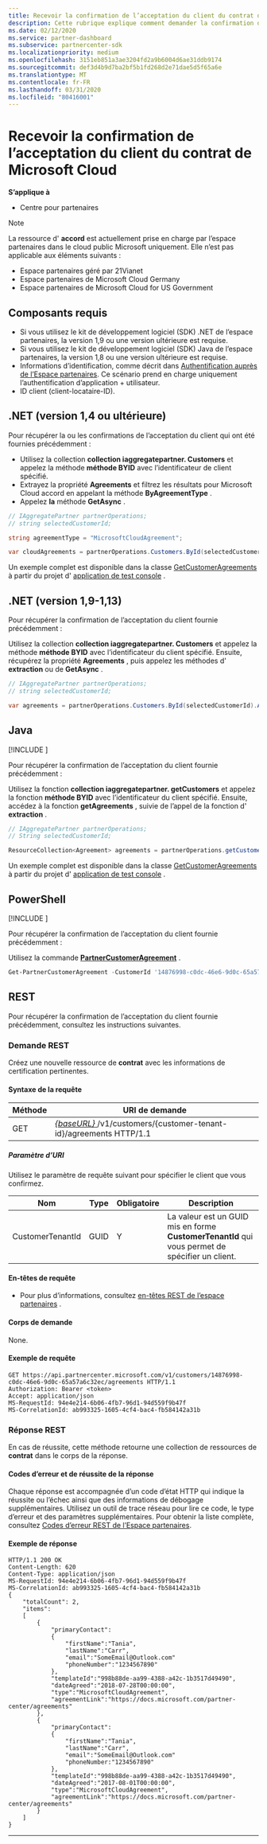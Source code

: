 ```yaml
---
title: Recevoir la confirmation de l’acceptation du client du contrat de Microsoft Cloud
description: Cette rubrique explique comment demander la confirmation de l’acceptation du client du contrat de Microsoft Cloud.
ms.date: 02/12/2020
ms.service: partner-dashboard
ms.subservice: partnercenter-sdk
ms.localizationpriority: medium
ms.openlocfilehash: 3151eb851a3ae3204fd2a9b6004d6ae31ddb9174
ms.sourcegitcommit: def3d4b9d7ba2bf5b1fd268d2e71dae5d5f65a6e
ms.translationtype: MT
ms.contentlocale: fr-FR
ms.lasthandoff: 03/31/2020
ms.locfileid: "80416001"
---
```

# <a name="get-confirmation-of-customer-acceptance-of-microsoft-cloud-agreement"></a>Recevoir la confirmation de l’acceptation du client du contrat de Microsoft Cloud

**S’applique à**

- Centre pour partenaires

> [!NOTE]  
> La ressource d' **accord** est actuellement prise en charge par l’espace partenaires dans le cloud public Microsoft uniquement. Elle n’est pas applicable aux éléments suivants :
> - Espace partenaires géré par 21Vianet
> - Espace partenaires de Microsoft Cloud Germany
> - Espace partenaires de Microsoft Cloud for US Government

## <a name="prerequisites"></a>Composants requis

- Si vous utilisez le kit de développement logiciel (SDK) .NET de l’espace partenaires, la version 1,9 ou une version ultérieure est requise.
- Si vous utilisez le kit de développement logiciel (SDK) Java de l’espace partenaires, la version 1,8 ou une version ultérieure est requise.
- Informations d’identification, comme décrit dans [Authentification auprès de l’Espace partenaires](./partner-center-authentication.md). Ce scénario prend en charge uniquement l’authentification d’application + utilisateur.
- ID client (client-locataire-ID).

## <a name="net-version-14-or-newer"></a>.NET (version 1,4 ou ultérieure)

Pour récupérer la ou les confirmations de l’acceptation du client qui ont été fournies précédemment :

- Utilisez la collection **collection iaggregatepartner. Customers** et appelez la méthode **méthode BYID** avec l’identificateur de client spécifié.
- Extrayez la propriété **Agreements** et filtrez les résultats pour Microsoft Cloud accord en appelant la méthode **ByAgreementType** .
- Appelez **la** méthode **GetAsync** .

```csharp
// IAggregatePartner partnerOperations;
// string selectedCustomerId;

string agreementType = "MicrosoftCloudAgreement";

var cloudAgreements = partnerOperations.Customers.ById(selectedCustomerId).Agreements.ByAgreementType(agreementType).Get();
```

Un exemple complet est disponible dans la classe [GetCustomerAgreements](https://github.com/PartnerCenterSamples/Partner-Center-SDK-Samples/blob/master/Source/Partner%20Center%20SDK%20Samples/Agreements/GetCustomerAgreements.cs) à partir du projet d' [application de test console](https://github.com/PartnerCenterSamples/Partner-Center-SDK-Samples) .

## <a name="net-version-19---113"></a>.NET (version 1,9-1,13) 

Pour récupérer la confirmation de l’acceptation du client fournie précédemment :

Utilisez la collection **collection iaggregatepartner. Customers** et appelez la méthode **méthode BYID** avec l’identificateur du client spécifié. Ensuite, récupérez la propriété **Agreements** , puis appelez les méthodes d' **extraction** ou de **GetAsync** .

```csharp
// IAggregatePartner partnerOperations;
// string selectedCustomerId;

var agreements = partnerOperations.Customers.ById(selectedCustomerId).Agreements.Get();
```

## <a name="java"></a>Java

[!INCLUDE [<Partner Center Java SDK support details>](<../includes/java-sdk-support.md>)]

Pour récupérer la confirmation de l’acceptation du client fournie précédemment :

Utilisez la fonction **collection iaggregatepartner. getCustomers** et appelez la fonction **méthode BYID** avec l’identificateur du client spécifié. Ensuite, accédez à la fonction **getAgreements** , suivie de l’appel de la fonction d' **extraction** .

```java
// IAggregatePartner partnerOperations;
// String selectedCustomerId;

ResourceCollection<Agreement> agreements = partnerOperations.getCustomers().byId(selectedCustomerId).getAgreements().get();
```

Un exemple complet est disponible dans la classe [GetCustomerAgreements](https://github.com/Microsoft/Partner-Center-Java-Samples/blob/master/src/main/java/com/microsoft/store/partnercenter/samples/agreements/GetCustomerAgreements.java) à partir du projet d' [application de test console](https://github.com/Microsoft/Partner-Center-Java-Samples) .

## <a name="powershell"></a>PowerShell

[!INCLUDE [<Partner Center PowerShell module support details>](<../includes/powershell-module-support.md>)]

Pour récupérer la confirmation de l’acceptation du client fournie précédemment :

Utilisez la commande [**PartnerCustomerAgreement**](https://docs.microsoft.com/powershell/module/partnercenter/partner-center/get-partnercustomeragreement) .

```powershell
Get-PartnerCustomerAgreement -CustomerId '14876998-c0dc-46e6-9d0c-65a57a6c32ec'
```

## <a name="rest"></a>REST

Pour récupérer la confirmation de l’acceptation du client fournie précédemment, consultez les instructions suivantes.

### <a name="rest-request"></a>Demande REST

Créez une nouvelle ressource de **contrat** avec les informations de certification pertinentes.  

#### <a name="request-syntax"></a>Syntaxe de la requête

| Méthode | URI de demande                                                                                      |
|--------|--------------------------------------------------------------------------------------------------|
| GET    | [ *\{baseURL\}* ](partner-center-rest-urls.md)/v1/customers/{customer-tenant-id}/agreements HTTP/1.1 |

##### <a name="uri-parameter"></a>Paramètre d’URI

Utilisez le paramètre de requête suivant pour spécifier le client que vous confirmez.

| Nom             | Type | Obligatoire | Description                                                                               |
|------------------|------|----------|-------------------------------------------------------------------------------------------|
| CustomerTenantId | GUID | Y        | La valeur est un GUID mis en forme **CustomerTenantId** qui vous permet de spécifier un client. |

#### <a name="request-headers"></a>En-têtes de requête

- Pour plus d’informations, consultez [en-têtes REST de l’espace partenaires](headers.md) .

#### <a name="request-body"></a>Corps de demande

None.

#### <a name="request-example"></a>Exemple de requête

```http
GET https://api.partnercenter.microsoft.com/v1/customers/14876998-c0dc-46e6-9d0c-65a57a6c32ec/agreements HTTP/1.1
Authorization: Bearer <token> 
Accept: application/json
MS-RequestId: 94e4e214-6b06-4fb7-96d1-94d559f9b47f
MS-CorrelationId: ab993325-1605-4cf4-bac4-fb584142a31b
```

### <a name="rest-response"></a>Réponse REST

En cas de réussite, cette méthode retourne une collection de ressources de **contrat** dans le corps de la réponse.

#### <a name="response-success-and-error-codes"></a>Codes d’erreur et de réussite de la réponse

Chaque réponse est accompagnée d’un code d’état HTTP qui indique la réussite ou l’échec ainsi que des informations de débogage supplémentaires. Utilisez un outil de trace réseau pour lire ce code, le type d’erreur et des paramètres supplémentaires. Pour obtenir la liste complète, consultez [Codes d’erreur REST de l’Espace partenaires](error-codes.md).

#### <a name="response-example"></a>Exemple de réponse

```http
HTTP/1.1 200 OK
Content-Length: 620
Content-Type: application/json
MS-RequestId: 94e4e214-6b06-4fb7-96d1-94d559f9b47f
MS-CorrelationId: ab993325-1605-4cf4-bac4-fb584142a31b
{
    "totalCount": 2,
    "items":
    [ 
        {
            "primaryContact":
            {
                "firstName":"Tania",
                "lastName":"Carr",
                "email":"SomeEmail@Outlook.com"
                "phoneNumber":"1234567890"
            },
            "templateId":"998b88de-aa99-4388-a42c-1b3517d49490",
            "dateAgreed":"2018-07-28T00:00:00",
            "type":"MicrosoftCloudAgreement",
            "agreementLink":"https://docs.microsoft.com/partner-center/agreements"
        },
        {
            "primaryContact":
            {
                "firstName":"Tania",
                "lastName":"Carr",
                "email":"SomeEmail@Outlook.com"
                "phoneNumber:"1234567890"
            },
            "templateId":"998b88de-aa99-4388-a42c-1b3517d49490",
            "dateAgreed":"2017-08-01T00:00:00",
            "type":"MicrosoftCloudAgreement",
            "agreementLink":"https://docs.microsoft.com/partner-center/agreements"
        }
    ]
}
```

---
